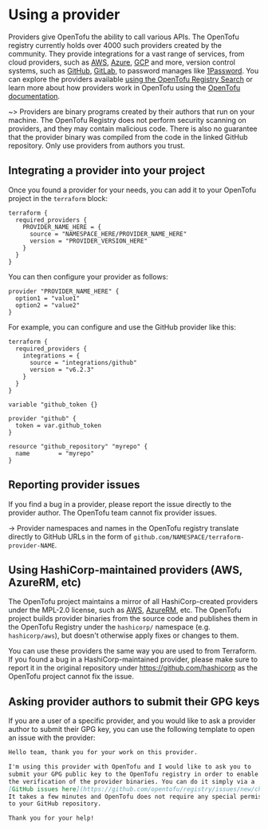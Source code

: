 # Using a provider

Providers give OpenTofu the ability to call various APIs. The OpenTofu registry currently holds over 4000 such providers created by the community. They provide integrations for a vast range of services, from cloud providers, such as [AWS](https://search.opentofu.org/provider/hashicorp/aws/latest), [Azure](https://search.opentofu.org/provider/hashicorp/azurerm/latest), [GCP](https://search.opentofu.org/provider/hashicorp/google/latest) and more, version control systems, such as [GitHub](https://search.opentofu.org/provider/integrations/github/latest), [GitLab](https://search.opentofu.org/provider/gitlabhq/gitlab/latest), to password manages like [1Password](https://search.opentofu.org/provider/1password/onepassword/latest). You can explore the providers available [using the OpenTofu Registry Search](https://search.opentofu.org/providers/) or learn more about how providers work in OpenTofu using the [OpenTofu documentation](https://opentofu.org/docs/language/providers/).

~> Providers are binary programs created by their authors that run on your machine. The OpenTofu Registry does not perform security scanning on providers, and they may contain malicious code. There is also no guarantee that the provider binary was compiled from the code in the linked GitHub repository. Only use providers from authors you trust.

## Integrating a provider into your project

Once you found a provider for your needs, you can add it to your OpenTofu project in the `terraform` block:

```hcl2
terraform {
  required_providers {
    PROVIDER_NAME_HERE = {
      source = "NAMESPACE_HERE/PROVIDER_NAME_HERE"
      version = "PROVIDER_VERSION_HERE"
    }
  }
}
```

You can then configure your provider as follows:

```hcl2
provider "PROVIDER_NAME_HERE" {
  option1 = "value1"
  option2 = "value2"
}
```

For example, you can configure and use the GitHub provider like this:

```hcl2
terraform {
  required_providers {
    integrations = {
      source = "integrations/github"
      version = "v6.2.3"
    }
  }
}

variable "github_token {}

provider "github" {
  token = var.github_token
}

resource "github_repository" "myrepo" {
  name        = "myrepo"
}
```

## Reporting provider issues

If you find a bug in a provider, please report the issue directly to the provider author. The OpenTofu team cannot fix provider issues.

-> Provider namespaces and names in the OpenTofu registry translate directly to GitHub URLs in the form of `github.com/NAMESPACE/terraform-provider-NAME`.

## Using HashiCorp-maintained providers (AWS, AzureRM, etc)

The OpenTofu project maintains a mirror of all HashiCorp-created providers under the MPL-2.0 license, such as [AWS](https://github.com/opentofu/terraform-provider-aws), [AzureRM](https://github.com/opentofu/terraform-provider-azurerm), etc. The OpenTofu project builds provider binaries from the source code and publishes them in the OpenTofu Registry under the `hashicorp/` namespace (e.g. `hashicorp/aws`), but doesn't otherwise apply fixes or changes to them.

You can use these providers the same way you are used to from Terraform. If you found a bug in a HashiCorp-maintained provider, please make sure to report it in the original repository under https://github.com/hashicorp as the OpenTofu project cannot fix the issue.

## Asking provider authors to submit their GPG keys

If you are a user of a specific provider, and you would like to ask a provider author to submit their GPG key, you can use the following template to open an issue with the provider:

```markdown
Hello team, thank you for your work on this provider.

I'm using this provider with OpenTofu and I would like to ask you to
submit your GPG public key to the OpenTofu registry in order to enable
the verification of the provider binaries. You can do it simply via a
[GitHub issues here](https://github.com/opentofu/registry/issues/new/choose).
It takes a few minutes and OpenTofu does not require any special permissions
to your GitHub repository.

Thank you for your help!
```
